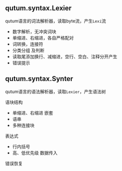 <!--
Copyright 2008-2025 Qianyan Cai  
Under the terms of the GNU General Public License version 3  
http://qutum.com  http://qutum.cn
-->

## qutum.syntax.Lexier

qutum语言的词法解析器，读取byte流，产生`Lexi`流

- 数字解析，无冲突词块
- 单缩进、右缩进，各自严格配对
- 词转换，连接符
- 分类分组 及判断
- 读取尾添加换行、减缩进，空行、空白、注释分开产生
- 错误提示

## qutum.syntax.Synter

qutum语言的语法解析器，读取`Lexier`，产生语法树

语块结构
- 单缩进、右缩进 嵌套
- 语串
- 多种连接块

表达式
- 行内括号
- 高、低优先级 数据传入

错误恢复

